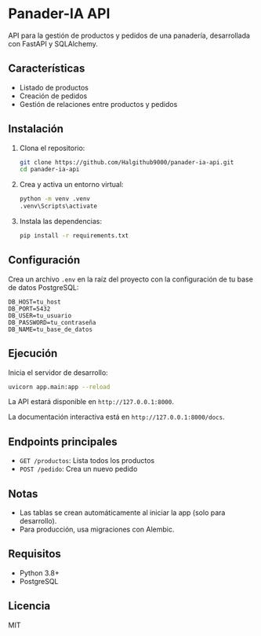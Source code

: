 # Panader-IA API

API para la gestión de productos y pedidos de una panadería, desarrollada con FastAPI y SQLAlchemy.

## Características

- Listado de productos
- Creación de pedidos
- Gestión de relaciones entre productos y pedidos

## Instalación

1. Clona el repositorio:
   ```bash
   git clone https://github.com/Halgithub9000/panader-ia-api.git
   cd panader-ia-api
   ```
2. Crea y activa un entorno virtual:
   ```bash
   python -m venv .venv
   .venv\Scripts\activate
   ```
3. Instala las dependencias:
   ```bash
   pip install -r requirements.txt
   ```

## Configuración

Crea un archivo `.env` en la raíz del proyecto con la configuración de tu base de datos PostgreSQL:

```
DB_HOST=tu_host
DB_PORT=5432
DB_USER=tu_usuario
DB_PASSWORD=tu_contraseña
DB_NAME=tu_base_de_datos
```

## Ejecución

Inicia el servidor de desarrollo:

```bash
uvicorn app.main:app --reload
```

La API estará disponible en `http://127.0.0.1:8000`.

La documentación interactiva está en `http://127.0.0.1:8000/docs`.

## Endpoints principales

- `GET /productos`: Lista todos los productos
- `POST /pedido`: Crea un nuevo pedido

## Notas

- Las tablas se crean automáticamente al iniciar la app (solo para desarrollo).
- Para producción, usa migraciones con Alembic.

## Requisitos

- Python 3.8+
- PostgreSQL

## Licencia

MIT
